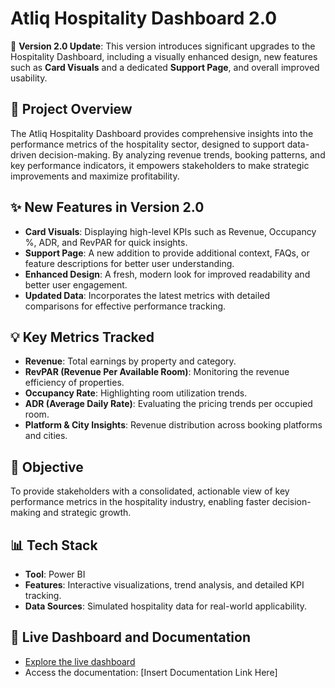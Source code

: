 # Atliq Hospitality Dashboard 2.0

🚀 **Version 2.0 Update**: This version introduces significant upgrades to the Hospitality Dashboard, including a visually enhanced design, new features such as **Card Visuals** and a dedicated **Support Page**, and overall improved usability.

## 📜 **Project Overview**  
The Atliq Hospitality Dashboard provides comprehensive insights into the performance metrics of the hospitality sector, designed to support data-driven decision-making. By analyzing revenue trends, booking patterns, and key performance indicators, it empowers stakeholders to make strategic improvements and maximize profitability.

## ✨ **New Features in Version 2.0**  
- **Card Visuals**: Displaying high-level KPIs such as Revenue, Occupancy %, ADR, and RevPAR for quick insights.  
- **Support Page**: A new addition to provide additional context, FAQs, or feature descriptions for better user understanding.  
- **Enhanced Design**: A fresh, modern look for improved readability and better user engagement.  
- **Updated Data**: Incorporates the latest metrics with detailed comparisons for effective performance tracking.

## 💡 **Key Metrics Tracked**  
- **Revenue**: Total earnings by property and category.  
- **RevPAR (Revenue Per Available Room)**: Monitoring the revenue efficiency of properties.  
- **Occupancy Rate**: Highlighting room utilization trends.  
- **ADR (Average Daily Rate)**: Evaluating the pricing trends per occupied room.  
- **Platform & City Insights**: Revenue distribution across booking platforms and cities.  

## 🎯 **Objective**  
To provide stakeholders with a consolidated, actionable view of key performance metrics in the hospitality industry, enabling faster decision-making and strategic growth.

## 📊 **Tech Stack**  
- **Tool**: Power BI  
- **Features**: Interactive visualizations, trend analysis, and detailed KPI tracking.  
- **Data Sources**: Simulated hospitality data for real-world applicability.

## 🔗 **Live Dashboard and Documentation**  
- [Explore the live dashboard](https://app.powerbi.com/view?r=eyJrIjoiNWM3NjkwYTYtZDcxOC00YTBjLTk0YzYtYTg5ODc4OTYyODRlIiwidCI6ImM2ZTU0OWIzLTVmNDUtNDAzMi1hYWU5LWQ0MjQ0ZGM1YjJjNCJ9)  
- Access the documentation: [Insert Documentation Link Here]
